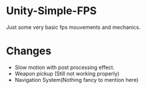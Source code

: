 # Unity-Simple-FPS

Just some very basic fps mouvements and mechanics. 

# Changes

* Slow motion with post processing effect.
* Weapon pickup (Still not working properly)
* Navigation System(Nothing fancy to mention here)

